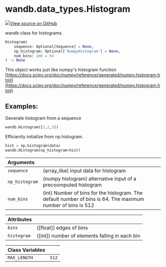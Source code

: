 # wandb.data\_types.Histogram

[![](https://www.tensorflow.org/images/GitHub-Mark-32px.png)View source on GitHub](https://www.github.com/wandb/client/tree/v0.11.0/wandb/sdk/data_types.py#L337-L414)

wandb class for histograms.

```python
Histogram(
    sequence: Optional[Sequence] = None,
    np_histogram: Optional['NumpyHistogram'] = None,
    num_bins: int = 64
) -> None
```

This object works just like numpy's histogram function [https://docs.scipy.org/doc/numpy/reference/generated/numpy.histogram.html](https://docs.scipy.org/doc/numpy/reference/generated/numpy.histogram.html)

## Examples:

Generate histogram from a sequence

```python
wandb.Histogram([1,2,3])
```

Efficiently initialize from np.histogram.

```python
hist = np.histogram(data)
wandb.Histogram(np_histogram=hist)
```

| Arguments |  |
| :--- | :--- |
| `sequence` | \(array\_like\) input data for histogram |
| `np_histogram` | \(numpy histogram\) alternative input of a precoomputed histogram |
| `num_bins` | \(int\) Number of bins for the histogram. The default number of bins is 64. The maximum number of bins is 512 |

| Attributes |  |
| :--- | :--- |
| `bins` | \(\[float\]\) edges of bins |
| `histogram` | \(\[int\]\) number of elements falling in each bin |

| Class Variables |  |
| :--- | :--- |
| `MAX_LENGTH` | `512` |

